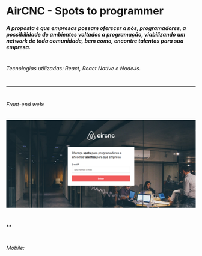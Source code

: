 # AirCNC - Spots to programmer

##### A proposta é que empresas possam oferecer a nós, programadores, a possibilidade de ambientes voltados a programação, viabilizando um network de toda comunidade, bem como, encontre talentos para sua empresa.
#
#
###### Tecnologias utilizadas: *React, React Native e NodeJs.*
#
#
***
#
#
###### Front-end web:

![Screenshot](assets/home.png)
#
#
**
#
#

###### Mobile:
